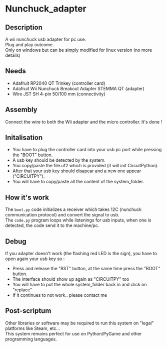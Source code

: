 # Nunchuck_adapter

## Description
A wii nunchuck usb adapter for pc use.                                                                                                                                        
Plug and play outcome.                                                                                                                                                        
Only on windows but can be simply modified for linux version (no more details)

## Needs
- Adafruit RP2040 QT Trinkey (controller card)
- Adafruit Wii Nunchuck Breakout Adapter STEMMA QT (adapter)
- Wire JST SH 4-pin 50/100 mm  (connectivity)

## Assembly
Connect the wire to both the Wii adapter and the micro controller.
It's done !

## Initalisation
- You have to plug the controller card into your usb pc port while pressing the "BOOT" button.
- A usb key should be detected by the system.
- You copy/paste the file.uf2 which is provided (it will init CircuitPython).
- After that your usb key should disapear and a new one appear ("CIRCUITPY").
- You will have to copy/paste all the content of the system_folder.

## How it's work
The ``boot.py`` code initializes a receiver which takes 12C (nunchuck communication protocol) and convert the signal to usb.                                                  
The ``code.py`` program loops while listenings for usb inputs, when one is detected, the code send it to the machine/pc.

## Debug
If you adapter doesn't work (the flashing red LED is the sign), you have to open again your usb key so :
- Press and release the "RST" button, at the same time press the "BOOT" button.
- The interface should show up again as "CIRCUITPY" too
- You will have to put the whole system_folder back in and click on "replace"
- If it continues to not work.. please contact me

## Post-scriptum
Other libraries or software may be required to run this system on "legal" platforms like Steam, etc...                                                                        
This system remains perfect for use on Python/PyGame and other programming languages.
